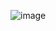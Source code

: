 ![image](https://github.com/JiangMingJieJie/PlaneWars/blob/master/gif/3A0D5009E4438B045A19CA0ACC6754BF.gif)
